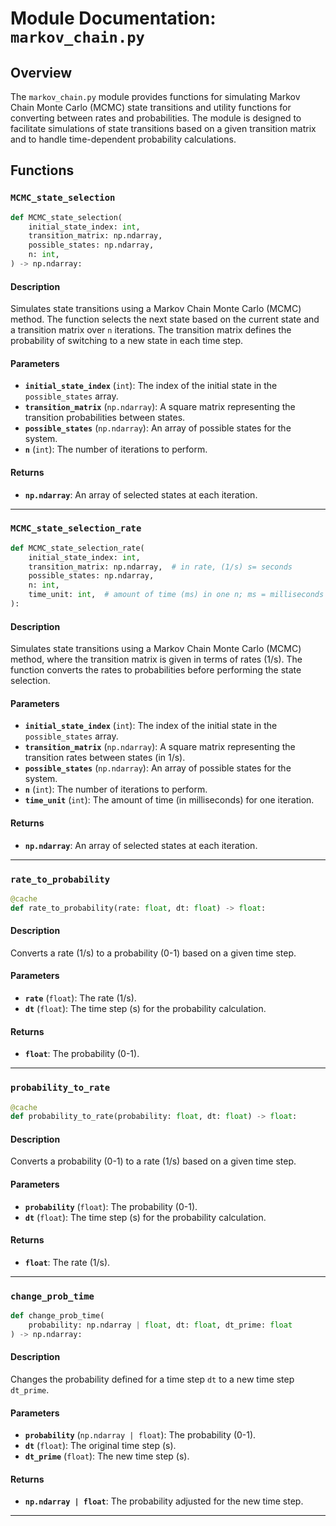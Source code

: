 # Module Documentation: `markov_chain.py`

## Overview

The `markov_chain.py` module provides functions for simulating Markov Chain Monte Carlo (MCMC) state transitions and utility functions for converting between rates and probabilities. The module is designed to facilitate simulations of state transitions based on a given transition matrix and to handle time-dependent probability calculations.

## Functions

### `MCMC_state_selection`

```python
def MCMC_state_selection(
    initial_state_index: int,
    transition_matrix: np.ndarray,
    possible_states: np.ndarray,
    n: int,
) -> np.ndarray:
```

#### Description

Simulates state transitions using a Markov Chain Monte Carlo (MCMC) method. The function selects the next state based on the current state and a transition matrix over `n` iterations. The transition matrix defines the probability of switching to a new state in each time step.

#### Parameters

- **`initial_state_index`** (`int`): The index of the initial state in the `possible_states` array.
- **`transition_matrix`** (`np.ndarray`): A square matrix representing the transition probabilities between states.
- **`possible_states`** (`np.ndarray`): An array of possible states for the system.
- **`n`** (`int`): The number of iterations to perform.

#### Returns

- **`np.ndarray`**: An array of selected states at each iteration.

---

### `MCMC_state_selection_rate`

```python
def MCMC_state_selection_rate(
    initial_state_index: int,
    transition_matrix: np.ndarray,  # in rate, (1/s) s= seconds
    possible_states: np.ndarray,
    n: int,
    time_unit: int,  # amount of time (ms) in one n; ms = milliseconds
):
```

#### Description

Simulates state transitions using a Markov Chain Monte Carlo (MCMC) method, where the transition matrix is given in terms of rates (1/s). The function converts the rates to probabilities before performing the state selection.

#### Parameters

- **`initial_state_index`** (`int`): The index of the initial state in the `possible_states` array.
- **`transition_matrix`** (`np.ndarray`): A square matrix representing the transition rates between states (in 1/s).
- **`possible_states`** (`np.ndarray`): An array of possible states for the system.
- **`n`** (`int`): The number of iterations to perform.
- **`time_unit`** (`int`): The amount of time (in milliseconds) for one iteration.

#### Returns

- **`np.ndarray`**: An array of selected states at each iteration.

---

### `rate_to_probability`

```python
@cache
def rate_to_probability(rate: float, dt: float) -> float:
```

#### Description

Converts a rate (1/s) to a probability (0-1) based on a given time step.

#### Parameters

- **`rate`** (`float`): The rate (1/s).
- **`dt`** (`float`): The time step (s) for the probability calculation.

#### Returns

- **`float`**: The probability (0-1).

---

### `probability_to_rate`

```python
@cache
def probability_to_rate(probability: float, dt: float) -> float:
```

#### Description

Converts a probability (0-1) to a rate (1/s) based on a given time step.

#### Parameters

- **`probability`** (`float`): The probability (0-1).
- **`dt`** (`float`): The time step (s) for the probability calculation.

#### Returns

- **`float`**: The rate (1/s).

---

### `change_prob_time`

```python
def change_prob_time(
    probability: np.ndarray | float, dt: float, dt_prime: float
) -> np.ndarray:
```

#### Description

Changes the probability defined for a time step `dt` to a new time step `dt_prime`.

#### Parameters

- **`probability`** (`np.ndarray | float`): The probability (0-1).
- **`dt`** (`float`): The original time step (s).
- **`dt_prime`** (`float`): The new time step (s).

#### Returns

- **`np.ndarray | float`**: The probability adjusted for the new time step.

---